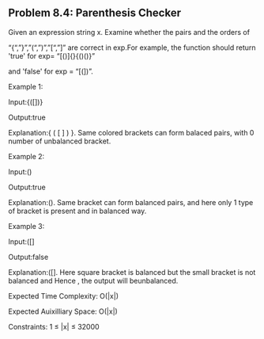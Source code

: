 <h2>Problem 8.4: Parenthesis Checker</h2>

Given an expression string x. Examine whether the pairs and the orders of

“{“,”}”,”(“,”)”,”[“,”]” are correct in exp.For example, the function should return 'true' for exp= “[()]{}{()()}” 

and 'false' for exp = “[(])”.

Example 1:

Input:{([])}

Output:true

Explanation:{ ( [ ] ) }. Same colored brackets can form balaced pairs, with 0 number of unbalanced bracket.

Example 2:

Input:()

Output:true

Explanation:(). Same bracket can form balanced pairs, and here only 1 type of bracket is present and in balanced way.

Example 3:

Input:([]

Output:false

Explanation:([]. Here square bracket is balanced but the small bracket is not balanced and Hence , the output will beunbalanced.

Expected Time Complexity: O(|x|) 

Expected Auixilliary Space: O(|x|)

Constraints: 1 ≤ |x| ≤ 32000
